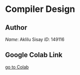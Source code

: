 # Compiler Design

## Author
*Name*: Aklilu Sisay
*ID*: 149116

## Google Colab Link
[go to Colab ](https://colab.research.google.com/drive/15J29gXkCEF1E4jX2-mPa6n5eOEJvHuPV?usp=sharing)
